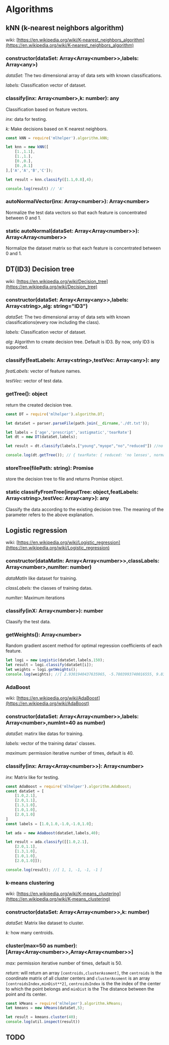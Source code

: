 # Algorithms

## kNN (k-nearest neighbors algorithm)

wiki: [https://en.wikipedia.org/wiki/K-nearest_neighbors_algorithm](https://en.wikipedia.org/wiki/K-nearest_neighbors_algorithm)
### constructor(dataSet: Array<Array\<number>>,labels: Array\<any>)

*dataSet:* The two dimensional array of data sets with known classifications.

*labels:* Classification vector of dataset.

### classify(inx: Array\<number>,k: number): any
Classification based on feature vectors.

*inx:* data for testing.

*k:*  Make decisions based on K nearest neighbors.

```js
const kNN = require('mlhelper').algorithm.kNN;

let knn = new kNN([
    [1.,1.1],
    [1.,1.],
    [0.,0.],
    [0.,0.1]
],['A','A','B','C']);

let result = knn.classify([1.1,0.8],4);

console.log(result) // 'A'
```
### autoNormalVector(inx: Array\<number>): Array\<number>
Normalize the test data vectors so that each feature is concentrated between 0 and 1.

### static autoNormal(dataSet: Array<Array\<number>>): Array<Array\<number>>
Normalize the dataset matrix so that each feature is concentrated between 0 and 1.
## DT(ID3) Decision tree
wiki: [https://en.wikipedia.org/wiki/Decision_tree](https://en.wikipedia.org/wiki/Decision_tree)
### constructor(dataSet: Array<Array\<any>>,labels: Array\<string>,alg: string="ID3")

*dataSet:* The two dimensional array of data sets with known classifications(every row including the class).

*labels:* Classification vector of dataset.

*alg:* Algorithm to create decision tree. Default is ID3. By now, only ID3 is supported.

### classify(featLabels: Array\<string>,testVec: Array\<any>): any
*featLabels:* vector of feature names.

*testVec:* vector of test data.

### getTree(): object

return the created decision tree.

```js
const DT = require('mlhelper').algorithm.DT;

let dataSet = parser.parseFile(path.join(__dirname,'./dt.txt'));

let labels = ['age','prescript','astigmatic','tearRate']
let dt = new DT(dataSet,labels);

let result = dt.classify(labels,["young","myope","no","reduced"]) //no lenses

console.log(dt.getTree()); // { tearRate: { reduced: 'no lenses', normal: { astigmatic: [Object] } } }
```

### storeTree(filePath: string): Promise

store the decision tree to file and returns Promise object.

### static classifyFromTree(inputTree: object,featLabels: Array\<string>,testVec: Array\<any>): any

Classify the data according to the existing decision tree. The meaning of the parameter refers to the above explanation.

## Logistic regression
wiki: [https://en.wikipedia.org/wiki/Logistic_regression](https://en.wikipedia.org/wiki/Logistic_regression)

### constructor(dataMatIn: Array<Array\<number>>,classLabels: Array\<number>,numIter: number)
*dataMatIn* like dataset for training.

*classLabels:* the classes of training datas.

*numIter:* Maximum iterations

### classify(inX: Array\<number>): number
Claasify the test data.

### getWeights(): Array\<number>
 Random gradient ascent method for optimal regression coefficients of each feature.

```js
let logi = new Logistic(dataSet,labels,150);
let result = logi.classify(dataSet[i]);
let weights = logi.getWeights();
console.log(weights); //[ 2.9301940437635965, -5.7803993740016555, 9.834929045066424 ]
```

### AdaBoost
wiki: [https://en.wikipedia.org/wiki/AdaBoost](https://en.wikipedia.org/wiki/AdaBoost)
### constructor(dataSet: Array<Array\<number>>,labels: Array\<number>,numInt=40 as number)

*dataSet:* matirx like datas for training.

*labels:* vector of the training datas' classes.

*maximum:* permission iterative number of times, default is 40.

### classify(inx: Array<Array\<number>>): Array\<number>
*inx:* Matrix like for testing.

```js
const AdaBoost = require('mlhelper').algorithm.AdaBoost;
const dataSet = [
    [1.0,2.1],
    [2.0,1.1],
    [1.3,1.0],
    [1.0,1.0],
    [2.0,1.0]
]
const labels = [1.0,1.0,-1.0,-1.0,1.0];

let ada = new AdaBoost(dataSet,labels,40);

let result = ada.classify([[1.0,2.1],
    [2.0,1.1],
    [1.3,1.0],
    [1.0,1.0],
    [2.0,1.0]]);

console.log(result); //[ 1, 1, -1, -1, -1 ]
```

### k-means clustering
wiki: [https://en.wikipedia.org/wiki/K-means_clustering](https://en.wikipedia.org/wiki/K-means_clustering)
### constructor(dataSet: Array\<Array\<number>>,k: number)
*dataSet:* Matrix like dataset to cluster.

*k:* how many centroids.

### cluster(max=50 as number): [Array<Array\<number>>,Array<Array\<number>>]

*max:* permission iterative number of times, default is 50.

*return:* will return an array `[centroids,clusterAssment]`, the `centroids` is the coordinate matrix of all cluster centers and `clusterAssment` is an array `[centroidsIndex,minDist**2]`, `centroidsIndex` is the the index of the center to which the point belongs and `minDist` is the The distance between the point and its center.

```js
const kMeans = require('mlhelper').algorithm.kMeans;
let kmeans = new kMeans(dataSet,5);

let result = kmeans.cluster(40);
console.log(util.inspect(result))
```

## TODO